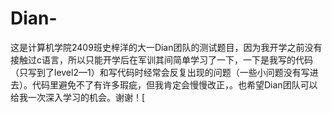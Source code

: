 # Dian-
这是计算机学院2409班史梓洋的大一Dian团队的测试题目，因为我开学之前没有接触过c语言，所以只能开学后在军训其间简单学习了一下，一下是我写的代码（只写到了level2—1）和写代码时经常会反复出现的问题（一些小问题没有写进去）。代码里避免不了有许多瑕疵，但我肯定会慢慢改正，。也希望Dian团队可以给我一次深入学习的机会。谢谢！[
